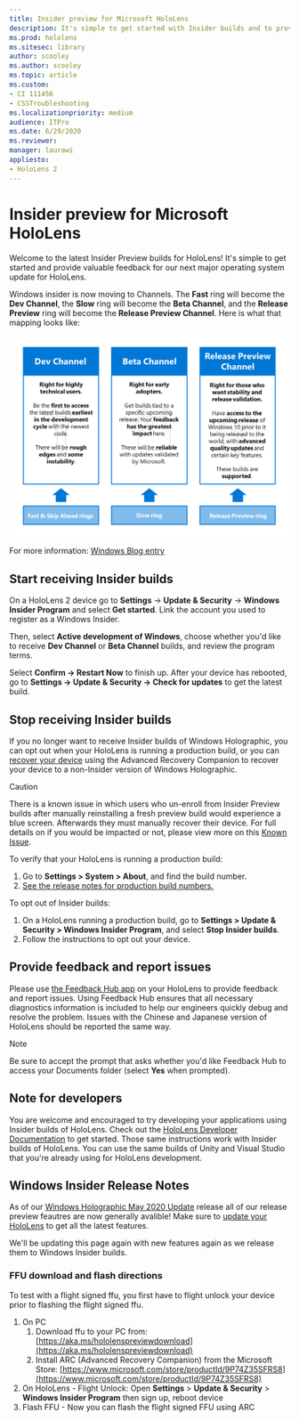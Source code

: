 ```yaml
---
title: Insider preview for Microsoft HoloLens
description: It's simple to get started with Insider builds and to provide valuable feedback for our next major operating system update for HoloLens.
ms.prod: hololens
ms.sitesec: library
author: scooley
ms.author: scooley
ms.topic: article
ms.custom: 
- CI 111456
- CSSTroubleshooting
ms.localizationpriority: medium
audience: ITPro
ms.date: 6/29/2020
ms.reviewer: 
manager: laurawi
appliesto:
- HoloLens 2
---
```


# Insider preview for Microsoft HoloLens

Welcome to the latest Insider Preview builds for HoloLens!  It's simple to get started and provide valuable feedback for our next major operating system update for HoloLens.

Windows insider is now moving to Channels. The **Fast** ring will become the **Dev Channel**, the **Slow** ring will become the **Beta Channel**, and the **Release Preview** ring will become the **Release Preview Channel**. Here is what that mapping looks like:

![Windows Insider Channels explination](images/WindowsInsiderChannels.png)

For more information: [Windows Blog entry](https://blogs.windows.com/windowsexperience/2020/06/15/introducing-windows-insider-channels)

## Start receiving Insider builds

On a HoloLens 2 device go to **Settings** -> **Update & Security** -> **Windows Insider Program** and select **Get started**. Link the account you used to register as a Windows Insider.

Then, select **Active development of Windows**, choose whether you'd like to receive **Dev Channel** or **Beta Channel** builds, and review the program terms.

Select **Confirm -> Restart Now** to finish up. After your device has rebooted, go to **Settings -> Update & Security -> Check for updates** to get the latest build.

## Stop receiving Insider builds

If you no longer want to receive Insider builds of Windows Holographic, you can opt out when your HoloLens is running a production build, or you can [recover your device](hololens-recovery.md) using the Advanced Recovery Companion to recover your device to a non-Insider version of Windows Holographic.

> [!CAUTION]
> There is a known issue in which users who un-enroll from Insider Preview builds after manually reinstalling a fresh preview build would experience a blue screen. Afterwards they must manually recover their device. For full details on if you would be impacted or not, please view more on this [Known Issue](https://docs.microsoft.com/hololens/hololens-known-issues?source=docs#blue-screen-is-shown-after-unenrolling-from-insider-preview-builds-on-a-device-reflashed-with-a-insider-build).

To verify that your HoloLens is running a production build:

1. Go to **Settings > System > About**, and find the build number.
1. [See the release notes for production build numbers.](hololens-release-notes.md)

To opt out of Insider builds:

1. On a HoloLens running a production build, go to **Settings > Update & Security > Windows Insider Program**, and select **Stop Insider builds**.
1. Follow the instructions to opt out your device.



## Provide feedback and report issues

Please use [the Feedback Hub app](hololens-feedback.md) on your HoloLens to provide feedback and report issues. Using Feedback Hub ensures that all necessary diagnostics information is included to help our engineers quickly debug and resolve the problem.  Issues with the Chinese and Japanese version of HoloLens should be reported the same way.

> [!NOTE]
> Be sure to accept the prompt that asks whether you'd like Feedback Hub to access your Documents folder (select **Yes** when prompted).

## Note for developers

You are welcome and encouraged to try developing your applications using Insider builds of HoloLens.  Check out the [HoloLens Developer Documentation](https://developer.microsoft.com/windows/mixed-reality/development) to get started. Those same instructions work with Insider builds of HoloLens.  You can use the same builds of Unity and Visual Studio that you're already using for HoloLens development.


## Windows Insider Release Notes

As of our [Windows Holographic May 2020 Update](hololens-release-notes.md) release all of our release preview feautres are now generally avalible! Make sure to [update your HoloLens](hololens-update-hololens.md) to get all the latest features.  

We'll be updating this page again with new features again as we release them to Windows Insider builds. 

### FFU download and flash directions
To test with a flight signed ffu, you first have to flight unlock your device prior to flashing the flight signed ffu.
1. On PC
    1. Download ffu to your PC from: [https://aka.ms/hololenspreviewdownload](https://aka.ms/hololenspreviewdownload)
    1. Install ARC (Advanced Recovery Companion) from the Microsoft Store: [https://www.microsoft.com/store/productId/9P74Z35SFRS8](https://www.microsoft.com/store/productId/9P74Z35SFRS8) 
1. On HoloLens - Flight Unlock: Open **Settings** > **Update & Security** > **Windows Insider Program** then sign up, reboot device
1. Flash FFU - Now you can flash the flight signed FFU using ARC 
